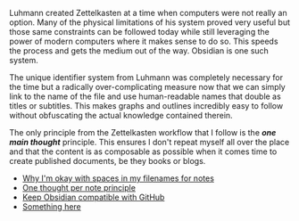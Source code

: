 Luhmann created Zettelkasten at a time when computers were not really an option. Many of the physical limitations of his system proved very useful but those same constraints can be followed today while still leveraging the power of modern computers where it makes sense to do so. This speeds the process and gets the medium out of the way. Obsidian is one such system. 

The unique identifier system from Luhmann was completely necessary for the time but a radically over-complicating measure now that we can simply link to the name of the file and use human-readable names that double as titles or subtitles. This makes graphs and outlines incredibly easy to follow without obfuscating the actual knowledge contained therein.

The only principle from the Zettelkasten workflow that I follow is the **_one main thought_** principle. This ensures I don't repeat myself all over the place and that the content is as composable as possible when it comes time to create published documents, be they books or blogs.

* [Why I'm okay with spaces in my filenames for notes](Why%20I'm%20okay%20with%20spaces%20in%20my%20filenames%20for%20notes.md)
* [One thought per note principle](One%20thought%20per%20note%20principle.md)
* [Keep Obsidian compatible with GitHub](Keep%20Obsidian%20compatible%20with%20GitHub.md)
* [Something here](Something%20here.md)